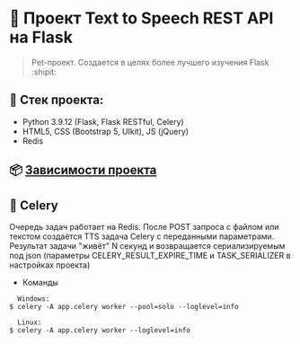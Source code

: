 # :poop: Проект Text to Speech REST API на Flask
> Pet-проект. Создается в целях более лучшего изучения Flask :shipit:

## :triangular_ruler: Стек проекта: 
- Python 3.9.12 (Flask, Flask RESTful, Celery)
- HTML5, CSS (Bootstrap 5, UIkit), JS (jQuery)
- Redis

## :package: [Зависимости проекта](https://github.com/Re-Gelu/Text-to-Speech-API/blob/master/requirements.txt)

## :incoming_envelope: Celery

Очередь задач работает на Redis. После POST запроса с файлом или текстом создаётся TTS задача Celery с переданными параметрами. Результат задачи "живёт" N секунд и возвращается сериализируемым под json (параметры CELERY_RESULT_EXPIRE_TIME и TASK_SERIALIZER в настройках проекта)

- Команды 

```
  Windows:
$ celery -A app.celery worker --pool=solo --loglevel=info

  Linux:
$ celery -A app.celery worker --loglevel=info
```
